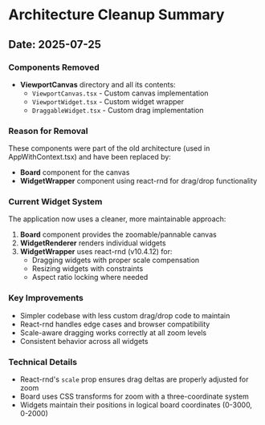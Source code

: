 # Architecture Cleanup Summary

## Date: 2025-07-25

### Components Removed
- **ViewportCanvas** directory and all its contents:
  - `ViewportCanvas.tsx` - Custom canvas implementation
  - `ViewportWidget.tsx` - Custom widget wrapper
  - `DraggableWidget.tsx` - Custom drag implementation
  
### Reason for Removal
These components were part of the old architecture (used in AppWithContext.tsx) and have been replaced by:
- **Board** component for the canvas
- **WidgetWrapper** component using react-rnd for drag/drop functionality

### Current Widget System
The application now uses a cleaner, more maintainable approach:
1. **Board** component provides the zoomable/pannable canvas
2. **WidgetRenderer** renders individual widgets
3. **WidgetWrapper** uses react-rnd (v10.4.12) for:
   - Dragging widgets with proper scale compensation
   - Resizing widgets with constraints
   - Aspect ratio locking where needed

### Key Improvements
- Simpler codebase with less custom drag/drop code to maintain
- React-rnd handles edge cases and browser compatibility
- Scale-aware dragging works correctly at all zoom levels
- Consistent behavior across all widgets

### Technical Details
- React-rnd's `scale` prop ensures drag deltas are properly adjusted for zoom
- Board uses CSS transforms for zoom with a three-coordinate system
- Widgets maintain their positions in logical board coordinates (0-3000, 0-2000)